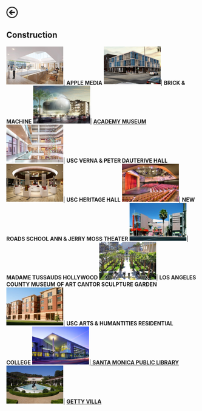 [<img src="images/arrow_back.png?raw=true" width="30"/>](/index)

## Construction

<img src="images/Picture12.png?raw=true" width="150"/>| **APPLE MEDIA**
<img src="images/Picture37.png?raw=true" width="150"/>| **BRICK & MACHINE**
<img src="images/Picture13.png?raw=true" width="150"/>| [**ACADEMY MUSEUM**](https://www.academymuseum.org/)
<img src="images/Picture14.png?raw=true" width="150"/>| **USC VERNA & PETER DAUTERIVE HALL**
<img src="images/Picture15.png?raw=true" width="150"/>| **USC HERITAGE HALL**
<img src="images/Picture16.png?raw=true" width="150"/>| **NEW ROADS SCHOOL ANN & JERRY MOSS THEATER**
<img src="images/Picture17.png?raw=true" width="150"/>| **MADAME TUSSAUDS HOLLYWOOD**
<img src="images/Picture18.png?raw=true" width="150"/>| **LOS ANGELES COUNTY MUSEUM OF ART CANTOR SCULPTURE GARDEN**
<img src="images/Picture19.png?raw=true" width="150"/>| **USC ARTS & HUMANTITIES RESIDENTIAL COLLEGE**
[<img src="images/Picture20.png?raw=true" width="150"/>](/construction/smpl)[| **SANTA MONICA PUBLIC LIBRARY**](/construction/smpl)
[<img src="images/Picture21.png?raw=true" width="150"/>](/construction/thegettyvilla)| [**GETTY VILLA**](/construction/thegettyvilla)
